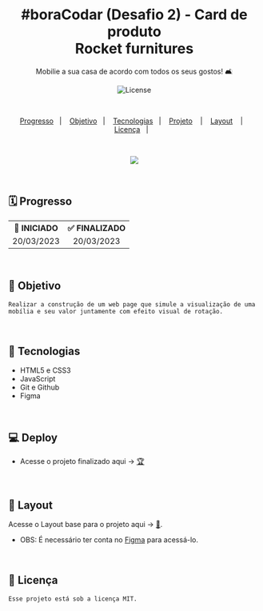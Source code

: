 <h1 align="center">#boraCodar (Desafio 2) - Card de produto<br/>Rocket furnitures</h1>

<p align="center">
Mobilie a sua casa de acordo com todos os seus gostos! 🛋️
</p>

<p align="center">
  <img alt="License" src="https://img.shields.io/static/v1?label=license&message=MIT&color=49AA26&labelColor=000000">
</p>

</br>

<p align="center">
  <a href="#-Progresso">Progresso</a>&nbsp;&nbsp;&nbsp;|&nbsp;&nbsp;&nbsp;
  <a href="#-Objetivo">Objetivo</a>&nbsp;&nbsp;&nbsp;|&nbsp;&nbsp;&nbsp;
  <a href="#-Tecnologias">Tecnologias</a>&nbsp;&nbsp;&nbsp;|&nbsp;&nbsp;&nbsp;
  <a href="#-Projeto">Projeto</a>
  &nbsp;&nbsp;&nbsp;|&nbsp;&nbsp;&nbsp;
  <a href="#-Layout">Layout</a>
  &nbsp;&nbsp;&nbsp;|&nbsp;&nbsp;&nbsp; 
  <a href="#-Licença">Licença</a>&nbsp;&nbsp;&nbsp;|&nbsp;&nbsp;&nbsp;
</p>

</br>

<p align = "center">
<img src="https://i.imgur.com/L0Ja5B7.png"/>
</p>

<br>

## 🗓️ Progresso

<div align="center">
  <table>
    <tr align="center">
      <th>🚩 INICIADO</th>
      <th>✅ FINALIZADO</th>
    </tr>
    <tr align="center">
      <td>20/03/2023</td>
      <td>20/03/2023</td>
    </tr>
  </table>
</div>

<br>

## 🎯 Objetivo

    Realizar a construção de um web page que simule a visualização de uma mobília e seu valor juntamente com efeito visual de rotação.
<br>

## 🚀 Tecnologias

- HTML5 e CSS3
- JavaScript
- Git e Github
- Figma

<br>

## 💻 Deploy

<p align="justify">

</p>

- Acesse o projeto finalizado aqui -> [🏆](https://pedro-suassuna.github.io/boraCodar_Desafio2_CardDeProduto)

<br>

## 🔖 Layout

Acesse o Layout base para o projeto aqui -> [🎨](<https://www.figma.com/file/UMoQqYqFzlKBO3sc1Vuck4/%23boraCodar---Desafio-2-(Community)?node-id=1-133&t=Cfil8ZaHgqgmFjoH-0>).
<br/>

- OBS: É necessário ter conta no [Figma](https://figma.com) para acessá-lo.

<br>

## 📖 Licença

    Esse projeto está sob a licença MIT.
